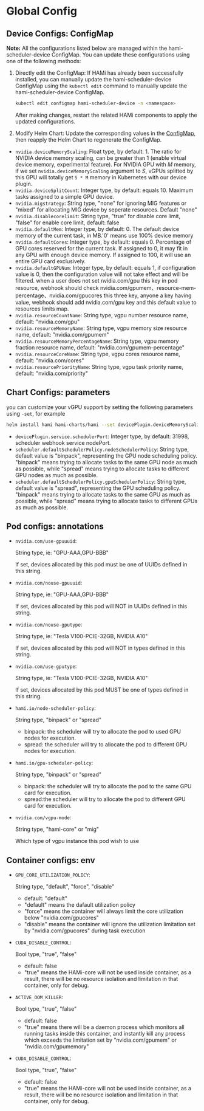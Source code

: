 # Global Config

## Device Configs: ConfigMap

**Note:**
All the configurations listed below are managed within the hami-scheduler-device ConfigMap.
You can update these configurations using one of the following methods:

1. Directly edit the ConfigMap: If HAMi has already been successfully installed, you can manually update the hami-scheduler-device ConfigMap using the `kubectl edit` command to manually update the hami-scheduler-device ConfigMap.

    ```bash
    kubectl edit configmap hami-scheduler-device -n <namespace>
    ```

    After making changes, restart the related HAMi components to apply the updated configurations.

2. Modify Helm Chart: Update the corresponding values in the [ConfigMap](../charts/hami/templates/scheduler/device-configmap.yaml), then reapply the Helm Chart to regenerate the ConfigMap.

* `nvidia.deviceMemoryScaling`: 
  Float type, by default: 1. The ratio for NVIDIA device memory scaling, can be greater than 1 (enable virtual device memory, experimental feature). For NVIDIA GPU with *M* memory, if we set `nvidia.deviceMemoryScaling` argument to *S*, vGPUs splitted by this GPU will totally get `S * M` memory in Kubernetes with our device plugin.
* `nvidia.deviceSplitCount`: 
  Integer type, by default: equals 10. Maximum tasks assigned to a simple GPU device.
* `nvidia.migstrategy`: 
  String type, "none" for ignoring MIG features or "mixed" for allocating MIG device by seperate resources. Default "none"
* `nvidia.disablecorelimit`: 
  String type, "true" for disable core limit, "false" for enable core limit, default: false
* `nvidia.defaultMem`: 
  Integer type, by default: 0. The default device memory of the current task, in MB.'0' means use 100% device memory
* `nvidia.defaultCores`: 
  Integer type, by default: equals 0. Percentage of GPU cores reserved for the current task. If assigned to 0, it may fit in any GPU with enough device memory. If assigned to 100, it will use an entire GPU card exclusively.
* `nvidia.defaultGPUNum`: 
  Integer type, by default: equals 1, if configuration value is 0, then the configuration value will not take effect and will be filtered. when a user does not set nvidia.com/gpu this key in pod resource, webhook should check nvidia.com/gpumem、resource-mem-percentage、nvidia.com/gpucores this three key, anyone a key having value, webhook should add nvidia.com/gpu key and this default value to resources limits map.
* `nvidia.resourceCountName`: 
  String type, vgpu number resource name, default: "nvidia.com/gpu"
* `nvidia.resourceMemoryName`: 
  String type, vgpu memory size resource name, default: "nvidia.com/gpumem"
* `nvidia.resourceMemoryPercentageName`: 
  String type, vgpu memory fraction resource name, default: "nvidia.com/gpumem-percentage" 
* `nvidia.resourceCoreName`: 
  String type, vgpu cores resource name, default: "nvidia.com/cores"
* `nvidia.resourcePriorityName`: 
  String type, vgpu task priority name, default: "nvidia.com/priority"

## Chart Configs: parameters

you can customize your vGPU support by setting the following parameters using `-set`, for example

```bash
helm install hami hami-charts/hami --set devicePlugin.deviceMemoryScaling=5 ...
```

* `devicePlugin.service.schedulerPort`:
  Integer type, by default: 31998, scheduler webhook service nodePort.
* `scheduler.defaultSchedulerPolicy.nodeSchedulerPolicy`: String type, default value is "binpack", representing the GPU node scheduling policy. "binpack" means trying to allocate tasks to the same GPU node as much as possible, while "spread" means trying to allocate tasks to different GPU nodes as much as possible.
* `scheduler.defaultSchedulerPolicy.gpuSchedulerPolicy`: String type, default value is "spread", representing the GPU scheduling policy. "binpack" means trying to allocate tasks to the same GPU as much as possible, while "spread" means trying to allocate tasks to different GPUs as much as possible.

## Pod configs: annotations

* `nvidia.com/use-gpuuuid`:

  String type, ie: "GPU-AAA,GPU-BBB"

  If set, devices allocated by this pod must be one of UUIDs defined in this string.

* `nvidia.com/nouse-gpuuuid`:

  String type, ie: "GPU-AAA,GPU-BBB"

  If set, devices allocated by this pod will NOT in UUIDs defined in this string.

* `nvidia.com/nouse-gputype`:

  String type, ie: "Tesla V100-PCIE-32GB, NVIDIA A10"

  If set, devices allocated by this pod will NOT in types defined in this string.

* `nvidia.com/use-gputype`:

  String type, ie: "Tesla V100-PCIE-32GB, NVIDIA A10"

  If set, devices allocated by this pod MUST be one of types defined in this string.

* `hami.io/node-scheduler-policy`:

  String type, "binpack" or "spread"

  - binpack: the scheduler will try to allocate the pod to used GPU nodes for execution. 
  - spread: the scheduler will try to allocate the pod to different GPU nodes for execution.

* `hami.io/gpu-scheduler-policy`:

  String type, "binpack" or "spread"

  - binpack: the scheduler will try to allocate the pod to the same GPU card for execution.
  - spread:the scheduler will try to allocate the pod to different GPU card for execution. 

* `nvidia.com/vgpu-mode`:

  String type, "hami-core" or "mig"

  Which type of vgpu instance this pod wish to use

## Container configs: env

* `GPU_CORE_UTILIZATION_POLICY`:

  String type, "default", "force", "disable"

  - default: "default"
  - "default" means the dafault utilization policy
  - "force" means the container will always limit the core utilization below "nvidia.com/gpucores"
  - "disable" means the container will ignore the utilization limitation set by "nvidia.com/gpucores" during task execution

* `CUDA_DISABLE_CONTROL`:

  Bool type, "true", "false"

  - default: false
  - "true" means the HAMi-core will not be used inside container, as a result, there will be no resource isolation and limitation in that container, only for debug. 

* `ACTIVE_OOM_KILLER`:
  
  Bool type, "true", "false"

  - default: false
  - "true" means there will be a daemon process which monitors all running tasks inside this container, and instantly kill any process which exceeds the limitation set by "nvidia.com/gpumem" or "nvidia.com/gpumemory"

* `CUDA_DISABLE_CONTROL`:

  Bool type, "true", "false"
  
  - default: false
  - "true" means the HAMi-core will not be used inside container, as a result, there will be no resource isolation and limitation in that container, only for debug.
